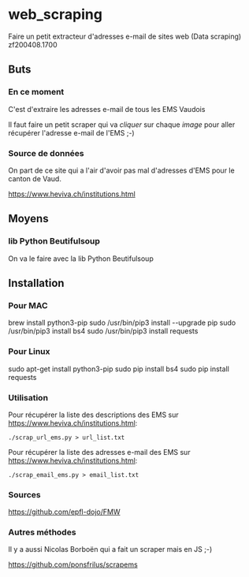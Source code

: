 # web_scraping
Faire un petit extracteur d'adresses e-mail de sites web (Data scraping)
zf200408.1700

## Buts

### En ce moment
C'est d'extraire les adresses e-mail de tous les EMS Vaudois

Il faut faire un petit scraper qui va *cliquer* sur chaque *image* pour aller récupérer l'adresse e-mail de l'EMS ;-)


### Source de données
On part de ce site qui a l'air d'avoir pas mal d'adresses d'EMS pour le canton de Vaud.

https://www.heviva.ch/institutions.html


## Moyens
### lib Python Beutifulsoup
On va le faire avec la lib Python Beutifulsoup


## Installation

### Pour MAC
brew install python3-pip
sudo /usr/bin/pip3 install --upgrade pip
sudo /usr/bin/pip3 install bs4
sudo /usr/bin/pip3 install requests

### Pour Linux
sudo apt-get install python3-pip
sudo pip install bs4
sudo pip install requests


### Utilisation
Pour récupérer la liste des descriptions des EMS sur https://www.heviva.ch/institutions.html:
```
./scrap_url_ems.py > url_list.txt
```

Pour récupérer la liste des adresses e-mail des EMS sur https://www.heviva.ch/institutions.html:
```
./scrap_email_ems.py > email_list.txt
```


### Sources

https://github.com/epfl-dojo/FMW


### Autres méthodes

Il y a aussi Nicolas Borboën qui a fait un scraper mais en JS ;-)

https://github.com/ponsfrilus/scrapems

